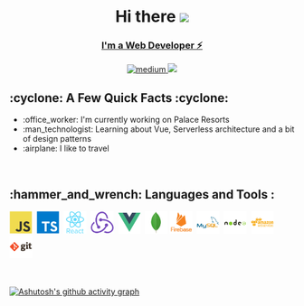 
<div id="badges" align="center">
  <h1> Hi there <a href="https://www.gautamkrishnar.com/"><img src="https://media.giphy.com/media/hvRJCLFzcasrR4ia7z/giphy.gif" width="25px"> </h1>
  <h3> I'm a Web Developer ⚡</h3>
  <a href="mailto:arturojimenezrreyes@gmail.com">
    <img  alt="medium" src="https://img.shields.io/badge/Gmail-D14836?style=for-the-badge&logo=gmail&logoColor=white" /> 
  </a>
  <a href="https://www.linkedin.com/in/arturo-jiménez-reyes-8389901b0">
    <img aalt="medium" src="https://img.shields.io/badge/LinkedIn-0077B5?style=for-the-badge&logo=linkedin&logoColor=white" />
  </a>  
</div>

<h2>:cyclone: A Few Quick Facts :cyclone:</h2>
 <ul>
  <li>:office_worker:
  I'm currently working on Palace Resorts
  </li>
  <li>:man_technologist: Learning about Vue, Serverless architecture and a bit of design patterns</li>
  <li>:airplane: I like to travel </li>
 </ul>

<br/>
<h2>
:hammer_and_wrench: Languages and Tools :
</h2>

<div>
    <img src="https://github.com/devicons/devicon/blob/master/icons/javascript/javascript-original.svg" title="JavaScript" alt="JavaScript" width="40" height="40"/>&nbsp;
    <img src="https://github.com/devicons/devicon/blob/master/icons/typescript/typescript-original.svg" title="TypeScript" alt="TypeScript" width="40" height="40"/>&nbsp;
  <img src="https://github.com/devicons/devicon/blob/master/icons/react/react-original-wordmark.svg" title="React" alt="React" width="40" height="40"/>&nbsp;
  <img src="https://github.com/devicons/devicon/blob/master/icons/redux/redux-original.svg" title="Redux" alt="Redux " width="40" height="40"/>&nbsp;
  <img src="https://github.com/devicons/devicon/blob/master/icons/vuejs/vuejs-original.svg" title="Redux" alt="Redux " width="40" height="40"/>&nbsp;
  <img src="https://raw.githubusercontent.com/devicons/devicon/master/icons/mongodb/mongodb-original.svg" alt="mongodb" width="40" height="40" />
  <img src="https://github.com/devicons/devicon/blob/master/icons/firebase/firebase-plain-wordmark.svg" title="Firebase" alt="Firebase" width="40" height="40"/>&nbsp;
  <img src="https://github.com/devicons/devicon/blob/master/icons/mysql/mysql-original-wordmark.svg" title="MySQL"  alt="MySQL" width="40" height="40"/>&nbsp;
  <img src="https://github.com/devicons/devicon/blob/master/icons/nodejs/nodejs-original-wordmark.svg" title="NodeJS" alt="NodeJS" width="40" height="40"/>&nbsp;
  <img src="https://github.com/devicons/devicon/blob/master/icons/amazonwebservices/amazonwebservices-plain-wordmark.svg" title="AWS" alt="AWS" width="40" height="40"/>&nbsp;
  <img src="https://github.com/devicons/devicon/blob/master/icons/git/git-original-wordmark.svg" title="Git" **alt="Git" width="40" height="40"/>
</div>
<br/>
<br/>

[![Ashutosh's github activity graph](https://activity-graph.herokuapp.com/graph?username=Arthurjim&theme=react-dark)](https://arthurjim.github.io/Portfolio/#/)

  
 


